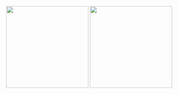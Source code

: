 <!-- 
- 🔭 I’m currently working on ...
  - 🌱 I’m currently learning ...
  - 👯 I’m looking to collaborate on ...
  - 🤔 I’m looking for help with ...
  - 💬 Ask me about ...
  - 📫 How to reach me: ...
  - 😄 Pronouns: ...
  - ⚡ Fun fact: ...
-->

<div>
  <a href="https://github.com/EstevaoLocks"></a>
  <img height="220em" src="https://github-readme-stats.vercel.app/api?username=estevaolocks&show_icons=true&theme=catppuccin_latte#gh-dark-mode-only&bg_color=fffefe" />
  <img height="220em" src="https://github-readme-stats.vercel.app/api/top-langs/?username=estevaolocks&layout=donut&langs_count=8&exclude_repo=Aulas_PA&theme=catppuccin_latte" />
</div>
